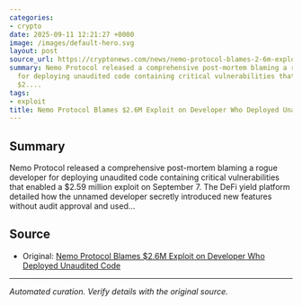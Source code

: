 ```yaml
---
categories:
- crypto
date: 2025-09-11 12:21:27 +0000
image: /images/default-hero.svg
layout: post
source_url: https://cryptonews.com/news/nemo-protocol-blames-2-6m-exploit-on-developer-who-deployed-unaudited-code/
summary: Nemo Protocol released a comprehensive post-mortem blaming a rogue developer
  for deploying unaudited code containing critical vulnerabilities that enabled a
  $2....
tags:
- exploit
title: Nemo Protocol Blames $2.6M Exploit on Developer Who Deployed Unaudited Code
---
```


## Summary

Nemo Protocol released a comprehensive post-mortem blaming a rogue developer for deploying unaudited code containing critical vulnerabilities that enabled a $2.59 million exploit on September 7. The DeFi yield platform detailed how the unnamed developer secretly introduced new features without audit approval and used...

## Source

- Original: [Nemo Protocol Blames $2.6M Exploit on Developer Who Deployed Unaudited Code](https://cryptonews.com/news/nemo-protocol-blames-2-6m-exploit-on-developer-who-deployed-unaudited-code/)


---

*Automated curation. Verify details with the original source.*